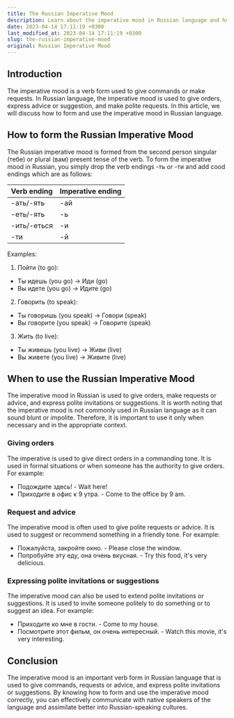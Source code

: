 ```yaml
---
title: The Russian Imperative Mood
description: Learn about the imperative mood in Russian language and how to use it correctly.
date: 2023-04-14 17:11:19 +0300
last_modified_at: 2023-04-14 17:11:19 +0300
slug: the-russian-imperative-mood
original: Russian Imperative Mood
---
```

## Introduction

The imperative mood is a verb form used to give commands or make requests. In Russian language, the imperative mood is used to give orders, express advice or suggestion, and make polite requests. In this article, we will discuss how to form and use the imperative mood in Russian language.

## How to form the Russian Imperative Mood

The Russian imperative mood is formed from the second person singular (тебе) or plural (вам) present tense of the verb. To form the imperative mood in Russian, you simply drop the verb endings -ть or -ти and add соod endings  which are as follows:

| Verb ending | Imperative ending |
| ----------- | ---------------- |
| -ать/-ять   | -ай              |
| -еть/-ять   | -ь                |
| -ить/-еться | -и                |
| -ти         | -й               |

Examples:

1. Пойти (to go):
  * Ты идешь (you go) -> Иди (go)
  * Вы идете (you go) -> Идите (go)

2. Говорить (to speak):
  * Ты говоришь (you speak) -> Говори (speak)
  * Вы говорите (you speak) -> Говорите (speak)

3. Жить (to live):
  * Ты живешь (you live) -> Живи (live)
  * Вы живете (you live) -> Живите (live)

## When to use the Russian Imperative Mood

The imperative mood in Russian is used to give orders, make requests or advice, and express polite invitations or suggestions. It is worth noting that the imperative mood is not commonly used in Russian language as it can sound blunt or impolite. Therefore, it is important to use it only when necessary and in the appropriate context.

### Giving orders

The imperative is used to give direct orders in a commanding tone. It is used in formal situations or when someone has the authority to give orders. For example:

  * Подождите здесь! - Wait here!
  * Приходите в офис к 9 утра. - Come to the office by 9 am.

### Request and advice

The imperative mood is often used to give polite requests or advice. It is used to suggest or recommend something in a friendly tone. For example:

  * Пожалуйста, закройте окно. - Please close the window.
  * Попробуйте эту еду, она очень вкусная. - Try this food, it's very delicious.

### Expressing polite invitations or suggestions

The imperative mood can also be used to extend polite invitations or suggestions. It is used to invite someone politely to do something or to suggest an idea. For example:

  * Приходите ко мне в гости. - Come to my house.
  * Посмотрите этот фильм, он очень интересный. - Watch this movie, it's very interesting.

## Conclusion

The imperative mood is an important verb form in Russian language that is used to give commands, requests or advice, and express polite invitations or suggestions. By knowing how to form and use the imperative mood correctly, you can effectively communicate with native speakers of the language and assimilate better into Russian-speaking cultures.
